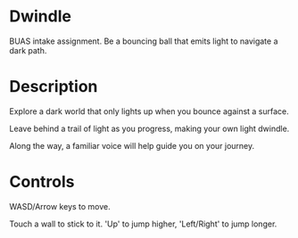 # Dwindle
BUAS intake assignment. Be a bouncing ball that emits light to navigate a dark path.

# Description
Explore a dark world that only lights up when you bounce against a surface.

Leave behind a trail of light as you progress, making your own light dwindle.

Along the way, a familiar voice will help guide you on your journey.

# Controls
WASD/Arrow keys to move.

Touch a wall to stick to it. 'Up' to jump higher, 'Left/Right' to jump longer.

